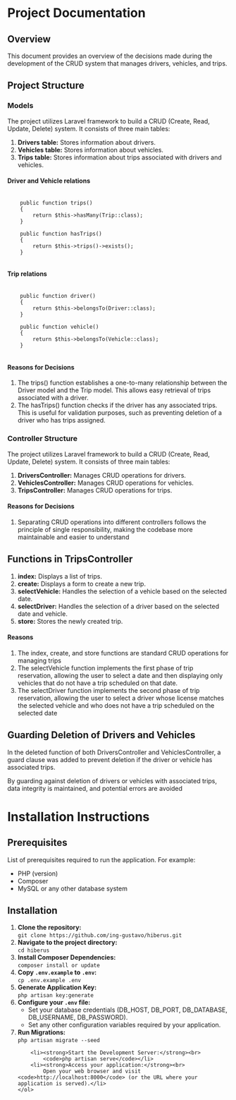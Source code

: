 <h1>Project Documentation</h1>

<h2>Overview</h2>

<p>This document provides an overview of the decisions made during the development of the CRUD system that manages drivers, vehicles, and trips.</p>

<h2>Project Structure</h2>


<h3>Models</h3>
<p>The project utilizes Laravel framework to build a CRUD (Create, Read, Update, Delete) system. It consists of three main tables:</p>

<ol>
    <li><strong>Drivers table:</strong> Stores information about drivers.</li>
    <li><strong>Vehicles table:</strong> Stores information about vehicles.</li>
    <li><strong>Trips table:</strong> Stores information about trips associated with drivers and vehicles.</li>
</ol>

<h4>Driver and Vehicle relations</h4>

<pre>
  <code class="php">
    public function trips()
    {
        return $this->hasMany(Trip::class);
    }
    
    public function hasTrips()
    {
        return $this->trips()->exists();
    }
  </code>
</pre>

<h4>Trip relations</h4>

<pre>
  <code class="php">
    public function driver()
    {
        return $this->belongsTo(Driver::class);
    }

    public function vehicle()
    {
        return $this->belongsTo(Vehicle::class);
    }
  </code>
</pre>

<h4>Reasons for Decisions</h4>
<ol>

  <li>
    The trips() function establishes a one-to-many relationship between the Driver model and the Trip model. This allows easy retrieval of trips associated with a driver.
  </li>

  <li>
    The hasTrips() function checks if the driver has any associated trips. This is useful for validation purposes, such as preventing deletion of a driver who has trips assigned.
  </li>
</ol>

<h3>Controller Structure</h3>
<p>The project utilizes Laravel framework to build a CRUD (Create, Read, Update, Delete) system. It consists of three main tables:</p>

<ol>
    <li><strong>DriversController:</strong> Manages CRUD operations for drivers.</li>
    <li><strong>VehiclesController:</strong> Manages CRUD operations for  vehicles.</li>
    <li><strong>TripsController:</strong> Manages CRUD operations for trips.</li>
</ol>

<h4>Reasons for Decisions</h4>

<ol>

  <li>
    Separating CRUD operations into different controllers follows the principle of single responsibility, making the codebase more maintainable and easier to understand
  </li>
</ol>


<h2>Functions in TripsController</h2>

<ol>
    <li><strong>index:</strong> Displays a list of trips.</li>
    <li><strong>create:</strong> Displays a form to create a new trip.</li>
    <li><strong>selectVehicle:</strong> Handles the selection of a vehicle based on the selected date.</li>
    <li><strong>selectDriver:</strong> Handles the selection of a driver based on the selected date and vehicle.</li>
    <li><strong>store:</strong> Stores the newly created trip.</li>
</ol>

<h4>Reasons</h4>
<ol>
    <li>The index, create, and store functions are standard CRUD operations for managing trips</li>
    <li>The selectVehicle function implements the first phase of trip reservation, allowing the user to select a date and then displaying only vehicles that do not have a trip scheduled on that date.</li>
    <li>The selectDriver function implements the second phase of trip reservation, allowing the user to select a driver whose license matches the selected vehicle and who does not have a trip scheduled on the selected date</li>
</ol>

<h2>Guarding Deletion of Drivers and Vehicles</h2>
<p>In the deleted function of both DriversController and VehiclesController, a guard clause was added to prevent deletion if the driver or vehicle has associated trips.</p>
<p>By guarding against deletion of drivers or vehicles with associated trips, data integrity is maintained, and potential errors are avoided</p>


 <h1>Installation Instructions</h1>

    
  <h2>Prerequisites</h2>
  <p>List of prerequisites required to run the application. For example:</p>
  <ul>
      <li>PHP (version)</li>
      <li>Composer</li>
      <li>MySQL or any other database system</li>
  </ul>

  <h2>Installation</h2>
    <ol>
      <li>
        <strong>Clone the repository:</strong><br>
            <code>git clone https://github.com/ing-gustavo/hiberus.git</code></li>
        <li><strong>Navigate to the project directory:</strong><br>
            <code>cd hiberus</code></li>
        <li><strong>Install Composer Dependencies:</strong><br>
            <code>composer install or update </code></li>
        <li><strong>Copy <code>.env.example</code> to <code>.env</code>:</strong><br>
            <code>cp .env.example .env</code></li>
        <li><strong>Generate Application Key:</strong><br>
            <code>php artisan key:generate</code></li>
        <li><strong>Configure your <code>.env</code> file:</strong><br>
            <ul>
                <li>Set your database credentials (DB_HOST, DB_PORT, DB_DATABASE, DB_USERNAME, DB_PASSWORD).</li>
                <li>Set any other configuration variables required by your application.</li>
            </ul>
        </li>
        <li><strong>Run Migrations:</strong><br>
            <code>php artisan migrate --seed</code></li>
       
        <li><strong>Start the Development Server:</strong><br>
            <code>php artisan serve</code></li>
        <li><strong>Access your application:</strong><br>
            Open your web browser and visit <code>http://localhost:8000</code> (or the URL where your application is served).</li>
    </ol>


